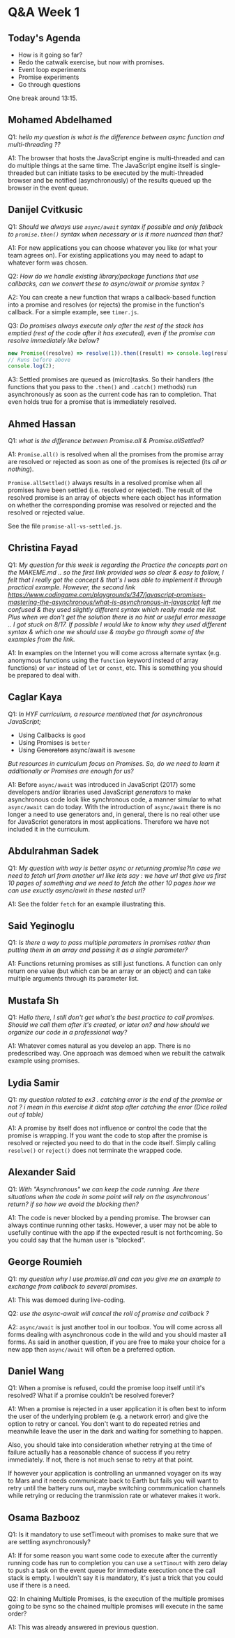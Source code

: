 <!-- cSpell:disable -->

# Q&A Week 1

## Today's Agenda

- How is it going so far?
- Redo the catwalk exercise, but now with promises.
- Event loop experiments
- Promise experiments
- Go through questions

One break around 13:15.

## Mohamed Abdelhamed

Q1: _hello my question is what is the difference between async function and multi-threading ??_

A1: The browser that hosts the JavaScript engine is multi-threaded and can do multiple things at the same time. The JavaScript engine itself is single-threaded but can initiate tasks to be executed by the multi-threaded browser and be notified (asynchronously) of the results queued up the browser in the event queue.

## Danijel Cvitkusic

Q1: _Should we always use `async/await` syntax if possible and only fallback to `promise.then()` syntax when necessary or is it more nuanced than that?_

A1: For new applications you can choose whatever you like (or what your team agrees on). For existing applications you may need to adapt to whatever form was chosen.

Q2: _How do we handle existing library/package functions that use callbacks, can we convert these to async/await or promise syntax ?_

A2: You can create a new function that wraps a callback-based function into a promise and resolves (or rejects) the promise in the function's callback. For a simple example, see `timer.js`.

Q3: _Do promises always execute only after the rest of the stack has emptied (rest of the code after it has executed), even if the promise can resolve immediately like below?_

```js
new Promise((resolve) => resolve(1)).then((result) => console.log(result));
// Runs before above
console.log(2);
```

A3: Settled promises are queued as (micro)tasks. So their handlers (the functions that you pass to the `.then()` and `.catch()` methods) run asynchronously as soon as the current code has ran to completion. That even holds true for a promise that is immediately resolved.

## Ahmed Hassan

Q1: _what is the difference between Promise.all & Promise.allSettled?_

A1: `Promise.all()` is resolved when all the promises from the promise array are resolved or rejected as soon as one of the promises is rejected (its _all or nothing_).

`Promise.allSettled()` always results in a resolved promise when all promises have been settled (i.e. resolved or rejected). The result of the resolved promise is an array of objects where each object has information on whether the corresponding promise was resolved or rejected and the resolved or rejected value.

See the file `promise-all-vs-settled.js`.

## Christina Fayad

Q1: _My question for this week is regarding the Practice the concepts part on the MAKEME.md .. so the first link provided was so clear & easy to follow, I felt that I really got the concept & that's I was able to implement it through practical example. However, the second link <https://www.codingame.com/playgrounds/347/javascript-promises-mastering-the-asynchronous/what-is-asynchronous-in-javascript> left me confused & they used slightly different syntax which really made me list. Plus when we don't get the solution there is no hint or useful error message .. I got stuck on 8/17. If possible I would like to know why they used different syntax & which one we should use & maybe go through some of the examples from the link._

A1: In examples on the Internet you will come across alternate syntax (e.g. anonymous functions using the `function` keyword instead of array functions) or `var` instead of `let` or `const`, etc. This is something you should be prepared to deal with.

## Caglar Kaya

Q1: _In HYF curriculum, a resource mentioned that for asynchronous JavaScript;_

- Using Callbacks is `good`
- Using Promises is `better`
- Using ~~Generators~~ async/await is `awesome`

_But resources in curriculum focus on Promises. So, do we need to learn it additionally or Promises are enough for us?_

A1: Before `async/await` was introduced in JavaScript (2017) some developers and/or libraries used JavaScript _generators_ to make asynchronous code look like synchronous code, a manner simular to what `async/await` can do today. With the introduction of `async/await` there is no longer a need to use generators and, in general, there is no real other use for JavaScriot generators in most applications. Therefore we have not included it in the curriculum.

## Abdulrahman Sadek

Q1: _My question with way is better async or returning promise?In case we need to fetch url from another url like lets say : we have url that give us first 10 pages of something and we need to fetch the other 10 pages how we can use exuctly async/awit in these nasted url?_

A1: See the folder `fetch` for an example illustrating this.

## Said Yeginoglu

Q1: _Is there a way to pass multiple parameters in promises rather than putting them in an array and passing it as a single parameter?_

A1: Functions returning promises as still just functions. A function can only return one value (but which can be an array or an object) and can take multiple arguments through its parameter list.

## Mustafa Sh

Q1: _Hello there, I still don't get what's the best practice to call promises. Should we call them after it's created, or later on? and how should we organize our code in a professional way?_

A1: Whatever comes natural as you develop an app. There is no predescribed way. One approach was demoed when we rebuilt the catwalk example using promises.

## Lydia Samir

Q1: _my question related to ex3 . catching error is the end of the promise or not ? i mean in this exercise it didnt stop after catching the error (Dice rolled out of table)_

A1: A promise by itself does not influence or control the code that the promise is wrapping. If you want the code to stop after the promise is resolved or rejected you need to do that in the code itself. Simply calling `resolve()` or `reject()` does not terminate the wrapped code.

## Alexander Said

Q1: _With "Asynchronous" we can keep the code running. Are there situations when the code in some point will rely on the asynchronous' return? if so how we avoid the blocking then?_

A1: The code is never blocked by a pending promise. The browser can always continue running other tasks. However, a user may not be able to usefully continue with the app if the expected result is not forthcoming. So you could say that the human user is "blocked".

## George Roumieh

Q1: _my question why I use promise.all and can you give me an example to exchange from callback to several promises._

A1: This was demoed during live-coding.

Q2: _use the async-await will cancel the roll of promise and callback ?_

A2: `async/await` is just another tool in our toolbox. You will come across all forms dealing with asynchronous code in the wild and you should master all forms. As said in another question, if you are free to make your choice for a new app then `async/await` will often be a preferred option.

## Daniel Wang

Q1: When a promise is refused, could the promise loop itself until it's resolved? What if a promise couldn't be resolved forever?

A1: When a promise is rejected in a user application it is often best to inform the user of the underlying problem (e.g. a network error) and give the option to retry or cancel. You don't want to do repeated retries and meanwhile leave the user in the dark and waiting for something to happen.

Also, you should take into consideration whether retrying at the time of failure actually has a reasonable chance of success if you retry immediately. If not, there is not much sense to retry at that point.

If however your application is controlling an unmanned voyager on its way to Mars and it needs communicate back to Earth but fails you will want to retry until the battery runs out, maybe switching commmunication channels while retrying or reducing the tranmission rate or whatever makes it work.

## Osama Bazbooz

Q1: Is it mandatory to use setTimeout with promises to make sure that we are settling asynchronously?

A1: If for some reason you want some code to execute after the currently running code has run to completion you can use a `setTimout` with zero delay to push a task on the event queue for immediate execution once the call stack is empty. I wouldn't say it is mandatory, it's just a trick that you could use if there is a need.

Q2: In chaining Multiple Promises, is the execution of the multiple promises going to be sync so the chained multiple promises will execute in the same order?

A1: This was already answered in previous question.
